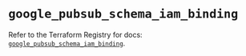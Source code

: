 # `google_pubsub_schema_iam_binding`

Refer to the Terraform Registry for docs: [`google_pubsub_schema_iam_binding`](https://registry.terraform.io/providers/hashicorp/google-beta/6.9.0/docs/resources/google_pubsub_schema_iam_binding).
